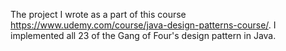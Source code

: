 The project I wrote as a part of this course https://www.udemy.com/course/java-design-patterns-course/.
I implemented all 23 of the Gang of Four's design pattern in Java.
